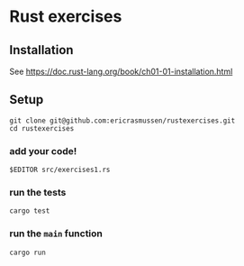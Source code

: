 # Rust exercises

## Installation

See https://doc.rust-lang.org/book/ch01-01-installation.html

## Setup

```
git clone git@github.com:ericrasmussen/rustexercises.git
cd rustexercises
```

### add your code!

`$EDITOR src/exercises1.rs`

### run the tests

`cargo test`

### run the `main` function

`cargo run`
